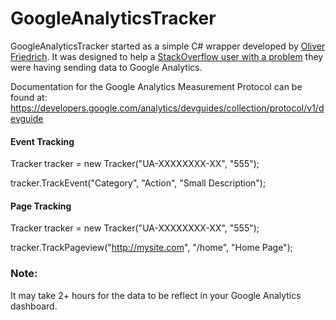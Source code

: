 # GoogleAnalyticsTracker

GoogleAnalyticsTracker started as a simple C# wrapper developed by [Oliver Friedrich](https://gist.github.com/0liver/11229128). It was designed to help a [StackOverflow user with a problem](http://stackoverflow.com/a/23253778/1110819) they were having sending data to Google Analytics.

Documentation for the Google Analytics Measurement Protocol can be found at:
https://developers.google.com/analytics/devguides/collection/protocol/v1/devguide

#### **Event Tracking**
Tracker tracker = new Tracker("UA-XXXXXXXX-XX", "555");

tracker.TrackEvent("Category", "Action", "Small Description");

#### **Page Tracking**

Tracker tracker = new Tracker("UA-XXXXXXXX-XX", "555");

tracker.TrackPageview("http://mysite.com", "/home", "Home Page");


### **Note:**

It may take 2+ hours for the data to be reflect in your Google Analytics dashboard.
